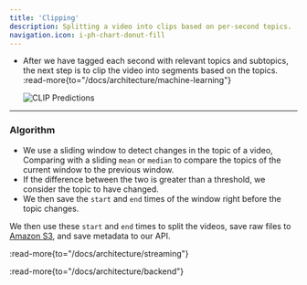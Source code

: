 ```yaml
---
title: 'Clipping'
description: Splitting a video into clips based on per-second topics.
navigation.icon: i-ph-chart-donut-fill
---
```


- After we have tagged each second with relevant topics and subtopics,
  the next step is to clip the video into segments based on the topics.
  :read-more{to="/docs/architecture/machine-learning"}

  ![CLIP Predictions](/assets/docs/architecture/clipping/workflow.png)

---

### Algorithm

- We use a sliding window to detect changes in the topic of a video,
  Comparing with a sliding `mean` or `median` to compare the topics
  of the current window to the previous window.
- If the difference between the two is greater than a threshold,
  we consider the topic to have changed.
- We then save the `start` and `end` times of the window right before the topic changes.

We then use these `start` and `end` times to split the videos,
save raw files to [Amazon S3][s3], and save metadata to our API.

:read-more{to="/docs/architecture/streaming"}

:read-more{to="/docs/architecture/backend"}

[s3]: https://aws.amazon.com/s3/
